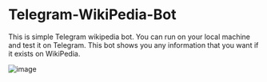 # Telegram-WikiPedia-Bot
This is simple Telegram wikipedia bot. You can run on your local machine and test it on Telegram. This bot shows you any information that you want if it exists on WikiPedia.


![image](https://user-images.githubusercontent.com/62810418/150461617-387e6f3a-0770-49ed-aaf7-a26987786651.png)
